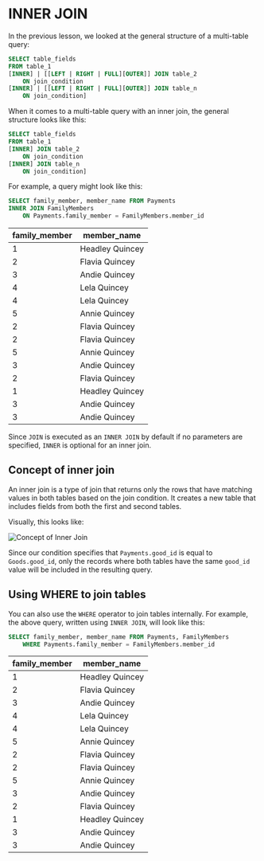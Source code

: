 # INNER JOIN

In the previous lesson, we looked at the general structure of a multi-table query:

```sql
SELECT table_fields
FROM table_1
[INNER] | [[LEFT | RIGHT | FULL][OUTER]] JOIN table_2
    ON join_condition
[INNER] | [[LEFT | RIGHT | FULL][OUTER]] JOIN table_n
    ON join_condition]
```

When it comes to a multi-table query with an inner join, the general structure looks like this:

```sql
SELECT table_fields
FROM table_1
[INNER] JOIN table_2
    ON join_condition
[INNER] JOIN table_n
    ON join_condition]
```

For example, a query might look like this:

```sql
SELECT family_member, member_name FROM Payments
INNER JOIN FamilyMembers
    ON Payments.family_member = FamilyMembers.member_id
```

| family_member | member_name     |
| ------------- | --------------- |
| 1             | Headley Quincey |
| 2             | Flavia Quincey  |
| 3             | Andie Quincey   |
| 4             | Lela Quincey    |
| 4             | Lela Quincey    |
| 5             | Annie Quincey   |
| 2             | Flavia Quincey  |
| 2             | Flavia Quincey  |
| 5             | Annie Quincey   |
| 3             | Andie Quincey   |
| 2             | Flavia Quincey  |
| 1             | Headley Quincey |
| 3             | Andie Quincey   |
| 3             | Andie Quincey   |

Since `JOIN` is executed as an `INNER JOIN` by default if no parameters are specified, `INNER` is optional for an inner join.

## Concept of inner join

An inner join is a type of join that returns only the rows that have matching values in both tables based on the join condition.
It creates a new table that includes fields from both the first and second tables.

Visually, this looks like:

![Concept of Inner Join](https://sql-academy.org/static/guidePage/inner-join/inner-join-example.png "Concept of Inner Join")

Since our condition specifies that `Payments.good_id` is equal to `Goods.good_id`,
only the records where both tables have the same `good_id` value will be included in the resulting query.

## Using WHERE to join tables

You can also use the `WHERE` operator to join tables internally. For example, the above query, written using `INNER JOIN`, will look like this:

```sql
SELECT family_member, member_name FROM Payments, FamilyMembers
    WHERE Payments.family_member = FamilyMembers.member_id
```

| family_member | member_name     |
| ------------- | --------------- |
| 1             | Headley Quincey |
| 2             | Flavia Quincey  |
| 3             | Andie Quincey   |
| 4             | Lela Quincey    |
| 4             | Lela Quincey    |
| 5             | Annie Quincey   |
| 2             | Flavia Quincey  |
| 2             | Flavia Quincey  |
| 5             | Annie Quincey   |
| 3             | Andie Quincey   |
| 2             | Flavia Quincey  |
| 1             | Headley Quincey |
| 3             | Andie Quincey   |
| 3             | Andie Quincey   |
